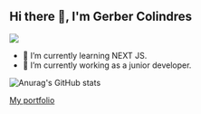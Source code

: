 ## Hi there 👋, I'm Gerber Colindres

![](https://komarev.com/ghpvc/?username=SevenPok&color=blue)

- 🌱 I’m currently learning NEXT JS.
- 🔭 I’m currently working as a junior developer.

![Anurag's GitHub stats](https://github-readme-stats.vercel.app/api?username=SevenPok&show_icons=true&theme=radical)

[My portfolio](https://portfolio-orcin-beta-81.vercel.app/)
<!--
**SevenPok/sevenpok** is a ✨ _special_ ✨ repository because its `README.md` (this file) appears on your GitHub profile.

Here are some ideas to get you started:

- 🔭 I’m currently working on ...
- 🌱 I’m currently learning ...
- 👯 I’m looking to collaborate on ...
- 🤔 I’m looking for help with ...
- 💬 Ask me about ...
- 📫 How to reach me: ...
- 😄 Pronouns: ...
- ⚡ Fun fact: ...
-->
